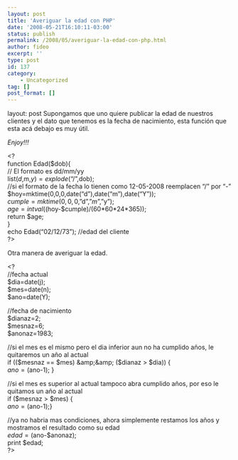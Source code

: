 ```yaml
---
layout: post
title: 'Averiguar la edad con PHP'
date: '2008-05-21T16:10:11-03:00'
status: publish
permalink: /2008/05/averiguar-la-edad-con-php.html
author: fideo
excerpt: ''
type: post
id: 137
category:
    - Uncategorized
tag: []
post_format: []
---
```

layout: post
Supongamos que uno quiere publicar la edad de nuestros clientes y el dato que tenemos es la fecha de nacimiento, esta función que esta acá debajo es muy útil.

*Enjoy!!!*

&lt;?  
function Edad($dob){  
// El formato es dd/mm/yy  
list($d,$m,$y)=explode(“/”,$dob);  
//si el formato de la fecha lo tienen como 12-05-2008 reemplacen “/” por “-”  
$hoy=mktime(0,0,0,date(“d”),date(“m”),date(“Y”));  
$cumple=mktime(0,0,0,”$d”,”$m”,”$y”);  
$age=intval(($hoy-$cumple)/(60\*60\*24\*365));  
return $age;  
}  
echo Edad(“02/12/73”); //edad del cliente  
?&gt;

Otra manera de averiguar la edad.

&lt;?  
//fecha actual  
$dia=date(j);  
$mes=date(n);  
$ano=date(Y);

//fecha de nacimiento  
$dianaz=2;  
$mesnaz=6;  
$anonaz=1983;

//si el mes es el mismo pero el dia inferior aun no ha cumplido años, le quitaremos un año al actual  
if (($mesnaz == $mes) &amp;&amp; ($dianaz &gt; $dia)) {  
$ano=($ano-1); }

//si el mes es superior al actual tampoco abra cumplido años, por eso le quitamos un año al actual  
if ($mesnaz &gt; $mes) {  
$ano=($ano-1);}

//ya no habria mas condiciones, ahora simplemente restamos los años y mostramos el resultado como su edad  
$edad=($ano-$anonaz);  
print $edad;  
?&gt;